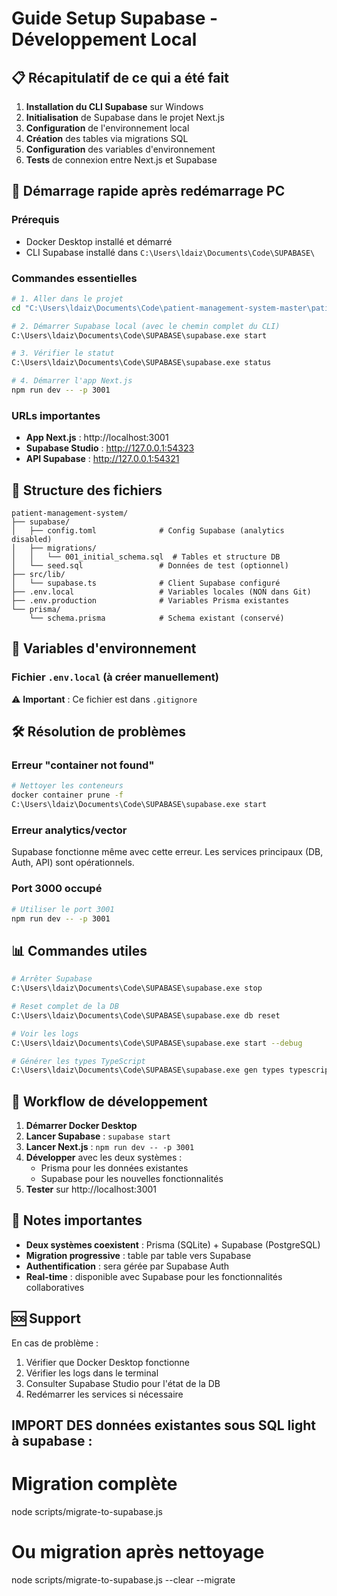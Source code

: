 # Guide Setup Supabase - Développement Local




## 📋 Récapitulatif de ce qui a été fait

1. **Installation du CLI Supabase** sur Windows
2. **Initialisation** de Supabase dans le projet Next.js
3. **Configuration** de l'environnement local
4. **Création** des tables via migrations SQL
5. **Configuration** des variables d'environnement
6. **Tests** de connexion entre Next.js et Supabase

## 🚀 Démarrage rapide après redémarrage PC

### Prérequis
- Docker Desktop installé et démarré
- CLI Supabase installé dans `C:\Users\ldaiz\Documents\Code\SUPABASE\`

### Commandes essentielles

```bash
# 1. Aller dans le projet
cd "C:\Users\ldaiz\Documents\Code\patient-management-system-master\patient-management-system_DEV\patient-management-system"

# 2. Démarrer Supabase local (avec le chemin complet du CLI)
C:\Users\ldaiz\Documents\Code\SUPABASE\supabase.exe start

# 3. Vérifier le statut
C:\Users\ldaiz\Documents\Code\SUPABASE\supabase.exe status

# 4. Démarrer l'app Next.js
npm run dev -- -p 3001
```

### URLs importantes
- **App Next.js** : http://localhost:3001
- **Supabase Studio** : http://127.0.0.1:54323
- **API Supabase** : http://127.0.0.1:54321

## 📁 Structure des fichiers

```
patient-management-system/
├── supabase/
│   ├── config.toml              # Config Supabase (analytics disabled)
│   ├── migrations/
│   │   └── 001_initial_schema.sql  # Tables et structure DB
│   └── seed.sql                 # Données de test (optionnel)
├── src/lib/
│   └── supabase.ts              # Client Supabase configuré
├── .env.local                   # Variables locales (NON dans Git)
├── .env.production              # Variables Prisma existantes
└── prisma/
    └── schema.prisma            # Schema existant (conservé)
```

## 🔐 Variables d'environnement

### Fichier `.env.local` (à créer manuellement)


⚠️ **Important** : Ce fichier est dans `.gitignore` 

## 🛠️ Résolution de problèmes

### Erreur "container not found"
```bash
# Nettoyer les conteneurs
docker container prune -f
C:\Users\ldaiz\Documents\Code\SUPABASE\supabase.exe start
```

### Erreur analytics/vector
Supabase fonctionne même avec cette erreur. Les services principaux (DB, Auth, API) sont opérationnels.

### Port 3000 occupé
```bash
# Utiliser le port 3001
npm run dev -- -p 3001
```

## 📊 Commandes utiles

```bash
# Arrêter Supabase
C:\Users\ldaiz\Documents\Code\SUPABASE\supabase.exe stop

# Reset complet de la DB
C:\Users\ldaiz\Documents\Code\SUPABASE\supabase.exe db reset

# Voir les logs
C:\Users\ldaiz\Documents\Code\SUPABASE\supabase.exe start --debug

# Générer les types TypeScript
C:\Users\ldaiz\Documents\Code\SUPABASE\supabase.exe gen types typescript --local > types/supabase.ts
```

## 🔄 Workflow de développement

1. **Démarrer Docker Desktop**
2. **Lancer Supabase** : `supabase start`
3. **Lancer Next.js** : `npm run dev -- -p 3001`
4. **Développer** avec les deux systèmes :
   - Prisma pour les données existantes
   - Supabase pour les nouvelles fonctionnalités
5. **Tester** sur http://localhost:3001

## 📝 Notes importantes

- **Deux systèmes coexistent** : Prisma (SQLite) + Supabase (PostgreSQL)
- **Migration progressive** : table par table vers Supabase
- **Authentification** : sera gérée par Supabase Auth
- **Real-time** : disponible avec Supabase pour les fonctionnalités collaboratives

## 🆘 Support

En cas de problème :
1. Vérifier que Docker Desktop fonctionne
2. Vérifier les logs dans le terminal
3. Consulter Supabase Studio pour l'état de la DB
4. Redémarrer les services si nécessaire


## IMPORT DES données existantes sous SQL light à supabase : 

# Migration complète
node scripts/migrate-to-supabase.js

# Ou migration après nettoyage
node scripts/migrate-to-supabase.js --clear --migrate

